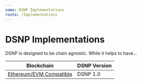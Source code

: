 ```yaml
---
name: DSNP Implementations
route: /Implementations
---
```


# DSNP Implementations

DSNP is designed to be chain agnostic.
While it helps to have...

| Blockchain | DSNP Version |
| --- | --- |
| [Ethereum/EVM Compatible](/Ethereum) | DSNP 1.0 |
